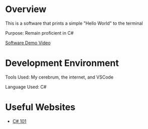 # Overview


This is a software that prints a simple "Hello World" to the terminal

Purpose: Remain proficient in C#

[Software Demo Video](https://youtu.be/HMHRF_4cZ4g)

# Development Environment

Tools Used: My cerebrum, the internet, and VSCode

Language Used: C#

# Useful Websites

* [C# 101](https://learn.microsoft.com/en-us/shows/csharp-for-beginners/)
